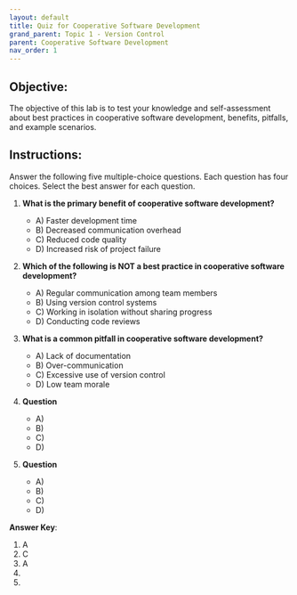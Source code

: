 ```yaml
---
layout: default
title: Quiz for Cooperative Software Development
grand_parent: Topic 1 - Version Control
parent: Cooperative Software Development
nav_order: 1
---
```


## Objective:
The objective of this lab is to test your knowledge and self-assessment about best practices in cooperative software development, benefits, pitfalls, and example scenarios.

## Instructions:
Answer the following five multiple-choice questions. Each question has four choices. Select the best answer for each question.

1. **What is the primary benefit of cooperative software development?**
   - A) Faster development time
   - B) Decreased communication overhead
   - C) Reduced code quality
   - D) Increased risk of project failure

2. **Which of the following is NOT a best practice in cooperative software development?**
   - A) Regular communication among team members
   - B) Using version control systems
   - C) Working in isolation without sharing progress
   - D) Conducting code reviews

3. **What is a common pitfall in cooperative software development?**
   - A) Lack of documentation
   - B) Over-communication
   - C) Excessive use of version control
   - D) Low team morale

4. **Question**
   - A)
   - B)
   - C)
   - D)

5. **Question**
   - A)
   - B)
   - C)
   - D)

**Answer Key**:
1) A
2) C
3) A
4)
5)
